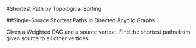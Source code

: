 #Shortest Path by Topological Sorting

##Single-Source Shortest Paths in Directed Acyclic Graphs

Given a Weighted DAG and a source vertext. Find the shortest paths from given source to all other vertices.